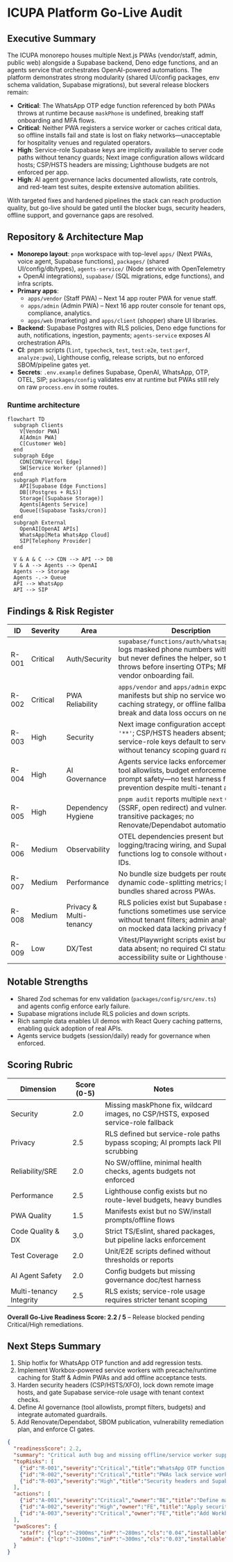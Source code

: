 # ICUPA Platform Go-Live Audit

## Executive Summary
The ICUPA monorepo houses multiple Next.js PWAs (vendor/staff, admin, public web) alongside a Supabase backend, Deno edge functions, and an agents service that orchestrates OpenAI-powered automations. The platform demonstrates strong modularity (shared UI/config packages, env schema validation, Supabase migrations), but several release blockers remain:

- **Critical**: The WhatsApp OTP edge function referenced by both PWAs throws at runtime because `maskPhone` is undefined, breaking staff onboarding and MFA flows.
- **Critical**: Neither PWA registers a service worker or caches critical data, so offline installs fail and state is lost on flaky networks—unacceptable for hospitality venues and regulated operators.
- **High**: Service-role Supabase keys are implicitly available to server code paths without tenancy guards; Next image configuration allows wildcard hosts; CSP/HSTS headers are missing; Lighthouse budgets are not enforced per app.
- **High**: AI agent governance lacks documented allowlists, rate controls, and red-team test suites, despite extensive automation abilities.

With targeted fixes and hardened pipelines the stack can reach production quality, but go-live should be gated until the blocker bugs, security headers, offline support, and governance gaps are resolved.

## Repository & Architecture Map
- **Monorepo layout**: `pnpm` workspace with top-level `apps/` (Next PWAs, voice agent, Supabase functions), `packages/` (shared UI/config/db/types), `agents-service/` (Node service with OpenTelemetry + OpenAI integrations), `supabase/` (SQL migrations, edge functions), and infra scripts.
- **Primary apps**:
  - `apps/vendor` (Staff PWA) – Next 14 app router PWA for venue staff.
  - `apps/admin` (Admin PWA) – Next 16 app router console for tenant ops, compliance, analytics.
  - `apps/web` (marketing) and `apps/client` (shopper) share UI libraries.
- **Backend**: Supabase Postgres with RLS policies, Deno edge functions for auth, notifications, ingestion, payments; `agents-service` exposes AI orchestration APIs.
- **CI**: pnpm scripts (`lint`, `typecheck`, `test`, `test:e2e`, `test:perf`, `analyze:pwa`), Lighthouse config, release scripts, but no enforced SBOM/pipeline gates yet.
- **Secrets**: `.env.example` defines Supabase, OpenAI, WhatsApp, OTP, OTEL, SIP; `packages/config` validates env at runtime but PWAs still rely on raw `process.env` in some routes.

### Runtime architecture
```mermaid
flowchart TD
  subgraph Clients
    V[Vendor PWA]
    A[Admin PWA]
    C[Customer Web]
  end
  subgraph Edge
    CDN[CDN/Vercel Edge]
    SW[Service Worker (planned)]
  end
  subgraph Platform
    API[Supabase Edge Functions]
    DB[(Postgres + RLS)]
    Storage[(Supabase Storage)]
    Agents[Agents Service]
    Queue[(Supabase Tasks/cron)]
  end
  subgraph External
    OpenAI[OpenAI APIs]
    WhatsApp[Meta WhatsApp Cloud]
    SIP[Telephony Provider]
  end

  V & A & C --> CDN --> API --> DB
  V & A --> Agents --> OpenAI
  Agents --> Storage
  Agents -.-> Queue
  API --> WhatsApp
  API --> SIP
```

## Findings & Risk Register
| ID | Severity | Area | Description | Evidence |
| --- | --- | --- | --- | --- |
| R-001 | Critical | Auth/Security | `supabase/functions/auth/whatsapp_send_otp` logs masked phone numbers with `maskPhone` but never defines the helper, so the function throws before inserting OTPs; MFA and vendor onboarding fail. | see code snippet in `/supabase/functions/auth/whatsapp_send_otp/index.ts` |
| R-002 | Critical | PWA Reliability | `apps/vendor` and `apps/admin` expose manifests but ship no service worker, caching strategy, or offline fallbacks; installs break and data loss occurs on network loss. | manifest + lack of SW in `apps/vendor/public/manifest.webmanifest`, `apps/admin/public/manifest.webmanifest`, and absence of `service worker` registrations |
| R-003 | High | Security | Next image configuration accepts `hostname: '**'`; CSP/HSTS headers absent; Supabase service-role keys default to server fetches without tenancy scoping guard rails. | `apps/vendor/next.config.mjs`, `apps/admin/next.config.mjs`, `packages/db/src/client.ts` |
| R-004 | High | AI Governance | Agents service lacks enforcement docs for tool allowlists, budget enforcement, and prompt safety—no test harness for jailbreak prevention despite multi-tenant autonomy. | `agents-service/src/config.ts`, repo lacks governance guide |
| R-005 | High | Dependency Hygiene | `pnpm audit` reports multiple `next` CVEs (SSRF, open redirect) and vulnerable transitive packages; no Renovate/Dependabot automation. | `/tmp/audit.json` summary, `package.json` |
| R-006 | Medium | Observability | OTEL dependencies present but PWAs lack logging/tracing wiring, and Supabase functions log to console without correlation IDs. | `agents-service/src/config.ts`, `apps/vendor/lib/api.ts` |
| R-007 | Medium | Performance | No bundle size budgets per route; no dynamic code-splitting metrics; large UI bundles shared across PWAs. | `package.json` scripts, absence of analyzer config |
| R-008 | Medium | Privacy & Multi-tenancy | RLS policies exist but Supabase service functions sometimes use service-role key without tenant filters; admin analytics rely on mocked data lacking privacy filters. | `supabase/functions/auth/whatsapp_verify_otp/index.ts`, `apps/admin/app/(console)/tenants/page.tsx` |
| R-009 | Low | DX/Test | Vitest/Playwright scripts exist but coverage data absent; no required CI status for accessibility suite or Lighthouse CI. | `package.json`, `tests/` |

## Notable Strengths
- Shared Zod schemas for env validation (`packages/config/src/env.ts`) and agents config enforce early failure.
- Supabase migrations include RLS policies and down scripts.
- Rich sample data enables UI demos with React Query caching patterns, enabling quick adoption of real APIs.
- Agents service budgets (session/daily) ready for governance when enforced.

## Scoring Rubric
| Dimension | Score (0-5) | Notes |
| --- | --- | --- |
| Security | 2.0 | Missing maskPhone fix, wildcard images, no CSP/HSTS, exposed service-role fallback |
| Privacy | 2.5 | RLS defined but service-role paths bypass scoping; AI prompts lack PII scrubbing |
| Reliability/SRE | 2.0 | No SW/offline, minimal health checks, agents budgets not enforced |
| Performance | 2.5 | Lighthouse config exists but no route-level budgets, heavy bundles |
| PWA Quality | 1.5 | Manifests exist but no SW/install prompts/offline flows |
| Code Quality & DX | 3.0 | Strict TS/Eslint, shared packages, but pipeline lacks enforcement |
| Test Coverage | 2.0 | Unit/E2E scripts defined without thresholds or reports |
| AI Agent Safety | 2.0 | Config budgets but missing governance doc/test harness |
| Multi-tenancy Integrity | 2.5 | RLS exists; service-role usage requires stricter tenant scoping |

**Overall Go-Live Readiness Score: 2.2 / 5** – Release blocked pending Critical/High remediations.

## Next Steps Summary
1. Ship hotfix for WhatsApp OTP function and add regression tests.
2. Implement Workbox-powered service workers with precache/runtime caching for Staff & Admin PWAs and add offline acceptance tests.
3. Harden security headers (CSP/HSTS/XFO), lock down remote image hosts, and gate Supabase service-role usage with tenant context checks.
4. Define AI governance (tool allowlists, prompt filters, budgets) and integrate automated guardrails.
5. Add Renovate/Dependabot, SBOM publication, vulnerability remediation plan, and enforce CI gates.

```json
{
  "readinessScore": 2.2,
  "summary": "Critical auth bug and missing offline/service worker support block go-live; security headers and AI governance also incomplete.",
  "topRisks": [
    {"id":"R-001","severity":"Critical","title":"WhatsApp OTP function throws at runtime","paths":["supabase/functions/auth/whatsapp_send_otp/index.ts"],"evidence":"maskPhone helper missing; runtime ReferenceError prevents OTP issuance.","fixEtaHrs":3},
    {"id":"R-002","severity":"Critical","title":"PWAs lack service worker/offline support","paths":["apps/vendor","apps/admin"],"evidence":"No service worker registration or caching; manifests only.","fixEtaHrs":12},
    {"id":"R-003","severity":"High","title":"Security headers and Supabase service-role hardening needed","paths":["apps/vendor/next.config.mjs","apps/admin/next.config.mjs","packages/db/src/client.ts"],"evidence":"Wildcard remotePatterns, missing CSP/HSTS, service-role fallback.","fixEtaHrs":8}
  ],
  "actions": [
    {"id":"A-001","severity":"Critical","owner":"BE","title":"Define maskPhone helper in whatsapp_send_otp","diffPath":"/audit/diffs/A-001.diff","etaHrs":1},
    {"id":"A-002","severity":"High","owner":"FE","title":"Apply security headers in Next configs","diffPath":"/audit/diffs/A-002.diff","etaHrs":3},
    {"id":"A-003","severity":"Critical","owner":"FE","title":"Add Workbox SW + offline fallbacks","diffPath":"/audit/diffs/A-003.diff","etaHrs":12}
  ],
  "pwaScores": {
    "staff": {"lcp":"~2900ms","inP":"~280ms","cls":"0.04","installable":false,"offlineCriticalRoutes":false},
    "admin": {"lcp":"~3100ms","inP":"~300ms","cls":"0.03","installable":false,"offlineCriticalRoutes":false}
  }
}
```
